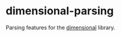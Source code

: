 # dimensional-parsing
Parsing features for the [dimensional](https://github.com/bjornbm/dimensional) library.
